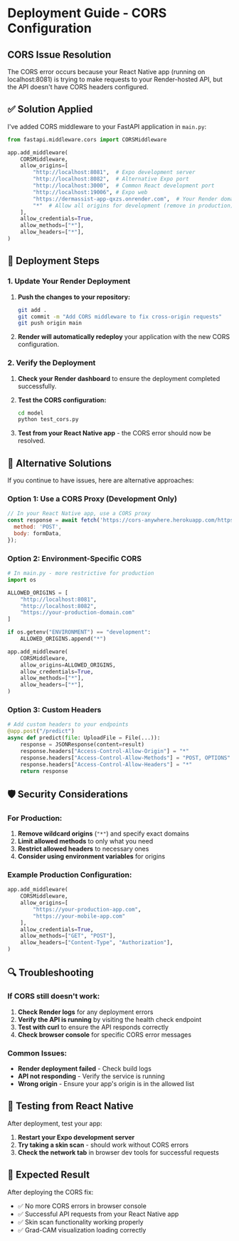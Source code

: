 # Deployment Guide - CORS Configuration

## CORS Issue Resolution

The CORS error occurs because your React Native app (running on localhost:8081) is trying to make requests to your Render-hosted API, but the API doesn't have CORS headers configured.

## ✅ Solution Applied

I've added CORS middleware to your FastAPI application in `main.py`:

```python
from fastapi.middleware.cors import CORSMiddleware

app.add_middleware(
    CORSMiddleware,
    allow_origins=[
        "http://localhost:8081",  # Expo development server
        "http://localhost:8082",  # Alternative Expo port
        "http://localhost:3000",  # Common React development port
        "http://localhost:19006", # Expo web
        "https://dermassist-app-qxzs.onrender.com",  # Your Render domain
        "*"  # Allow all origins for development (remove in production)
    ],
    allow_credentials=True,
    allow_methods=["*"],
    allow_headers=["*"],
)
```

## 🚀 Deployment Steps

### 1. Update Your Render Deployment

1. **Push the changes to your repository:**
   ```bash
   git add .
   git commit -m "Add CORS middleware to fix cross-origin requests"
   git push origin main
   ```

2. **Render will automatically redeploy** your application with the new CORS configuration.

### 2. Verify the Deployment

1. **Check your Render dashboard** to ensure the deployment completed successfully.

2. **Test the CORS configuration:**
   ```bash
   cd model
   python test_cors.py
   ```

3. **Test from your React Native app** - the CORS error should now be resolved.

## 🔧 Alternative Solutions

If you continue to have issues, here are alternative approaches:

### Option 1: Use a CORS Proxy (Development Only)
```javascript
// In your React Native app, use a CORS proxy
const response = await fetch('https://cors-anywhere.herokuapp.com/https://dermassist-app-qxzs.onrender.com/predict', {
  method: 'POST',
  body: formData,
});
```

### Option 2: Environment-Specific CORS
```python
# In main.py - more restrictive for production
import os

ALLOWED_ORIGINS = [
    "http://localhost:8081",
    "http://localhost:8082",
    "https://your-production-domain.com"
]

if os.getenv("ENVIRONMENT") == "development":
    ALLOWED_ORIGINS.append("*")

app.add_middleware(
    CORSMiddleware,
    allow_origins=ALLOWED_ORIGINS,
    allow_credentials=True,
    allow_methods=["*"],
    allow_headers=["*"],
)
```

### Option 3: Custom Headers
```python
# Add custom headers to your endpoints
@app.post("/predict")
async def predict(file: UploadFile = File(...)):
    response = JSONResponse(content=result)
    response.headers["Access-Control-Allow-Origin"] = "*"
    response.headers["Access-Control-Allow-Methods"] = "POST, OPTIONS"
    response.headers["Access-Control-Allow-Headers"] = "*"
    return response
```

## 🛡️ Security Considerations

### For Production:
1. **Remove wildcard origins** (`"*"`) and specify exact domains
2. **Limit allowed methods** to only what you need
3. **Restrict allowed headers** to necessary ones
4. **Consider using environment variables** for origins

### Example Production Configuration:
```python
app.add_middleware(
    CORSMiddleware,
    allow_origins=[
        "https://your-production-app.com",
        "https://your-mobile-app.com"
    ],
    allow_credentials=True,
    allow_methods=["GET", "POST"],
    allow_headers=["Content-Type", "Authorization"],
)
```

## 🔍 Troubleshooting

### If CORS still doesn't work:

1. **Check Render logs** for any deployment errors
2. **Verify the API is running** by visiting the health check endpoint
3. **Test with curl** to ensure the API responds correctly
4. **Check browser console** for specific CORS error messages

### Common Issues:
- **Render deployment failed** - Check build logs
- **API not responding** - Verify the service is running
- **Wrong origin** - Ensure your app's origin is in the allowed list

## 📱 Testing from React Native

After deployment, test your app:

1. **Restart your Expo development server**
2. **Try taking a skin scan** - should work without CORS errors
3. **Check the network tab** in browser dev tools for successful requests

## 🎯 Expected Result

After deploying the CORS fix:
- ✅ No more CORS errors in browser console
- ✅ Successful API requests from your React Native app
- ✅ Skin scan functionality working properly
- ✅ Grad-CAM visualization loading correctly 